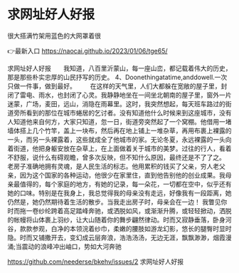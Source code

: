 # 求网址好人好报
很大搭满竹架用蓝色的大网罩着很

👉最新入口 https://naocai.github.io/2023/01/06/tge65/

求网址好人好报　　我知道，八百里沂蒙山，每一座山峦，都记载着伟大的历史，那是那些朴实忠厚的山民抒写的历史。
	4、Doonethingatatime,anddowell.一次只做一件事，做到最好。
　　在这样的天气里，人们大都躲在宽敞的屋子里，封闭了雷电、雨水，也封闭了心灵。我静静地坐在一间坐北朝南的屋子里，窗外一片迷蒙，广场，麦田，远山，消隐在雨幕里。这时，我突然想起，每天班车路过的街道旁所看到的那位在城市蜷居的乞讨者。没有知道他什么时候来到这座城市，没有人知道他来自何方，大家只知道，忽一日，街道旁突然起了一个窝棚。他借用一堵墙体搭上几个竹竿，盖上一块布，然后再在地上铺上一堆杂草，再用布裹上裸露的一头，而另一头裸露着，这些就成全了他城市的家。无论冬夏，永远裸露的一头向着街道，他把身躯安放在杂草上，在上面做着关于城市的美梦。过往的行人，看着不舒服，说什么有碍观瞻，曾多次反映，但不知什么原因，最终还是不了了之。
老房子准确地拥有灵魂，是人民生活的标志。他用累积的钱买了父亲，穷人老父亲，因为这个国家的各种运动，他很少在家里住，直到他告别他的创业成果。我母亲最值得的，每个家庭的地方，有她的记录，每一朵花，一切都在空中，似乎还有她的口味。特别是在我身上，我总觉得我的母亲没有走远，好像我有一段距离，她仍然是，她仍然期待着生活的散步。当我走出房子时，母亲会在一边！
我瞥见你时而拖一卷纱纶跨着高足踏峰奔驰，或洒脱如风，或渐渐升腾，或轻轻掀动，洒脱的帐幔将山体裹上羽纱，让大山随着你的舞步翩然律动。时而又寂静垂落，卧身河谷，款款参观，白净的本领浣着纱巾，柔嫩的腰肢如游龙幻影，悠长的腿臀时显时隐。时而又铺撒开去，变幻成云层奔浪，浩浩汤汤，无边无涯，飘飘渺渺，烟霞漫涌;当震动的浪峰冲出岫口，势如大河奔驰

https://github.com/neederse/bkehv/issues/2
求网址好人好报
